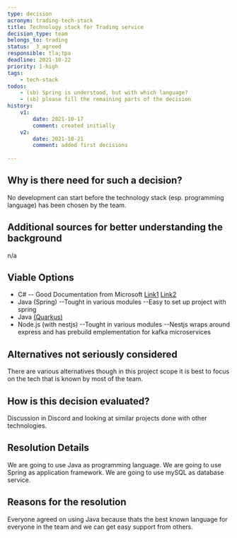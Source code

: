 ```yaml
---
type: decision
acronym: trading-tech-stack
title: Technology stack for Trading service
decision_type: team
belongs_to: trading
status: _3_agreed
responsible: tla;tpa
deadline: 2021-10-22
priority: 1-high
tags: 
    - tech-stack
todos:
    - (sb) Spring is understood, but with which language?
    - (sb) please fill the remaining parts of the decision
history:
    v1:
        date: 2021-10-17
        comment: created initially
    v2: 
        date: 2021-10-21
        comment: added first decisions
    
---
```


## Why is there need for such a decision?

No development can start before the technology stack (esp. programming language) has been chosen by the team.

## Additional sources for better understanding the background

n/a

## Viable Options

 - C#
 -- Good Documentation from Microsoft [Link1](https://docs.microsoft.com/de-de/dotnet/architecture/microservices/multi-container-microservice-net-applications/integration-event-based-microservice-communications) [Link2](https://docs.microsoft.com/de-de/azure/architecture/guide/architecture-styles/event-driven)
 - Java (Spring)
--Tought in various modules
--Easy to set up project with spring
 - Java [(Quarkus)](https://quarkus.io/guides/kafka)
 - Node.js (with nestjs)
 --Tought in various modules
 --Nestjs wraps around express and has prebuild emplementation for kafka microservices

## Alternatives not seriously considered
There are various alternatives though in this project scope it is best to focus on the tech that is known by most of the team. 

## How is this decision evaluated?

Discussion in Discord and looking at similar projects done with other technologies.
 
## Resolution Details

We are going to use Java as programming language.
We are going to use Spring as application framework.
We are going to use mySQL as database service.


## Reasons for the resolution
Everyone agreed on using Java because thats the best known language for everyone in the team and we can get easy support from others.
